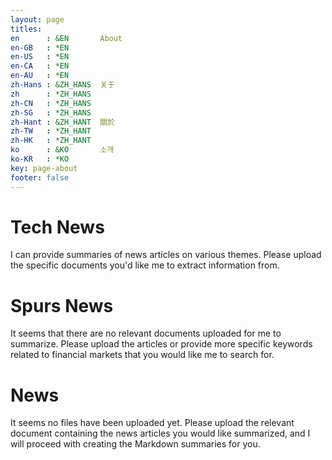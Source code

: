 ```yaml
---
layout: page
titles:
en      : &EN       About
en-GB   : *EN
en-US   : *EN
en-CA   : *EN
en-AU   : *EN
zh-Hans : &ZH_HANS  关于
zh      : *ZH_HANS
zh-CN   : *ZH_HANS
zh-SG   : *ZH_HANS
zh-Hant : &ZH_HANT  關於
zh-TW   : *ZH_HANT
zh-HK   : *ZH_HANT
ko      : &KO       소개
ko-KR   : *KO
key: page-about
footer: false
---
```



# Tech News

I can provide summaries of news articles on various themes. Please upload the specific documents you'd like me to extract information from.

# Spurs News

It seems that there are no relevant documents uploaded for me to summarize. Please upload the articles or provide more specific keywords related to financial markets that you would like me to search for.

# News

It seems no files have been uploaded yet. Please upload the relevant document containing the news articles you would like summarized, and I will proceed with creating the Markdown summaries for you.

